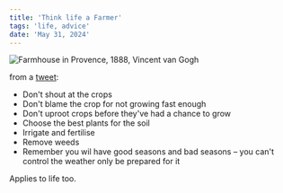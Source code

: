 ```yaml
---
title: 'Think life a Farmer'
tags: 'life, advice'
date: 'May 31, 2024'
---
```


![Farmhouse in Provence, 1888, Vincent van Gogh](/images/farmhouse.jpg)

from a [tweet](https://x.com/QCompounding/status/1795700139782545589):

- Don't shout at the crops
- Don't blame the crop for not growing fast enough
- Don't uproot crops before they've had a chance to grow
- Choose the best plants for the soil
- Irrigate and fertilise
- Remove weeds
- Remember you wil have good seasons and bad seasons – you can't control the weather only be prepared for it

Applies to life too.
